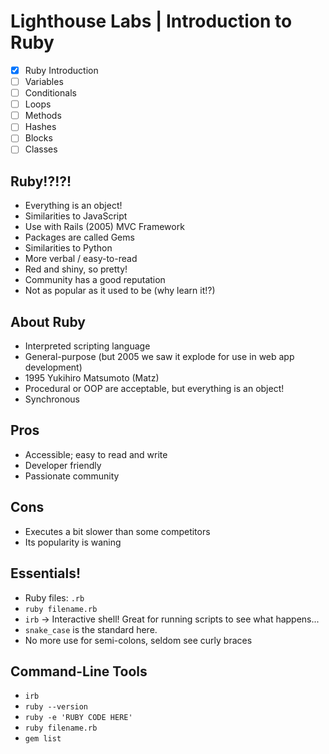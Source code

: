 # Lighthouse Labs | Introduction to Ruby

* [X] Ruby Introduction
* [ ] Variables
* [ ] Conditionals
* [ ] Loops
* [ ] Methods
* [ ] Hashes
* [ ] Blocks
* [ ] Classes

## Ruby!?!?!

* Everything is an object!
* Similarities to JavaScript
* Use with Rails (2005) MVC Framework
* Packages are called Gems
* Similarities to Python
* More verbal / easy-to-read
* Red and shiny, so pretty!
* Community has a good reputation
* Not as popular as it used to be (why learn it!?)

## About Ruby

* Interpreted scripting language
* General-purpose (but 2005 we saw it explode for use in web app development)
* 1995 Yukihiro Matsumoto (Matz)
* Procedural or OOP are acceptable, but everything is an object!
* Synchronous

## Pros

* Accessible; easy to read and write
* Developer friendly
* Passionate community

## Cons

* Executes a bit slower than some competitors
* Its popularity is waning

## Essentials!

* Ruby files: `.rb`
* `ruby filename.rb`
* `irb` -> Interactive shell! Great for running scripts to see what happens...
* `snake_case` is the standard here.
* No more use for semi-colons, seldom see curly braces

## Command-Line Tools

* `irb`
* `ruby --version`
* `ruby -e 'RUBY CODE HERE'`
* `ruby filename.rb`
* `gem list`